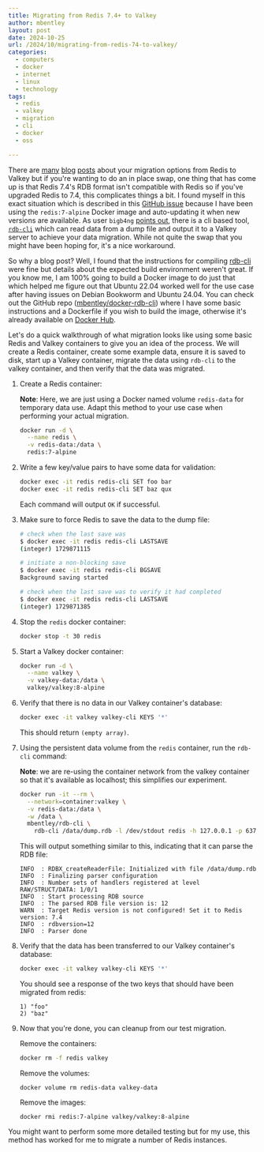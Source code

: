 ```yaml
---
title: Migrating from Redis 7.4+ to Valkey
author: mbentley
layout: post
date: 2024-10-25
url: /2024/10/migrating-from-redis-74-to-valkey/
categories:
  - computers
  - docker
  - internet
  - linux
  - technology
tags:
  - redis
  - valkey
  - migration
  - cli
  - docker
  - oss

---
```

There are [many][1] [blog][2] [posts][3] about your migration options from Redis to Valkey but if you're wanting to do an in place swap, one thing that has come up is that Redis 7.4's RDB format isn't compatible with Redis so if you've upgraded Redis to 7.4, this complicates things a bit. I found myself in this exact situation which is described in this [GitHub issue][4] because I have been using the `redis:7-alpine` Docker image and auto-updating it when new versions are available. As user `bigb4ng` [points out][5], there is a cli based tool, [`rdb-cli`][8] which can read data from a dump file and output it to a Valkey server to achieve your data migration. While not quite the swap that you might have been hoping for, it's a nice workaround.

So why a blog post? Well, I found that the instructions for compiling [rdb-cli][8] were fine but details about the expected build environment weren't great. If you know me, I am 100% going to build a Docker image to do just that which helped me figure out that Ubuntu 22.04 worked well for the use case after having issues on Debian Bookworm and Ubuntu 24.04. You can check out the GitHub repo ([mbentley/docker-rdb-cli][6]) where I have some basic instructions and a Dockerfile if you wish to build the image, otherwise it's already available on [Docker Hub][7].

Let's do a quick walkthrough of what migration looks like using some basic Redis and Valkey containers to give you an idea of the process. We will create a Redis container, create some example data, ensure it is saved to disk, start up a Valkey container, migrate the data using `rdb-cli` to the valkey container, and then verify that the data was migrated.

1. Create a Redis container:

   **Note**: Here, we are just using a Docker named volume `redis-data` for temporary data use. Adapt this method to your use case when performing your actual migration.

   ```bash
   docker run -d \
     --name redis \
     -v redis-data:/data \
     redis:7-alpine
   ```

1. Write a few key/value pairs to have some data for validation:

   ```bash
   docker exec -it redis redis-cli SET foo bar
   docker exec -it redis redis-cli SET baz qux
   ```
   Each command will output `OK` if successful.

1. Make sure to force Redis to save the data to the dump file:

   ```bash
   # check when the last save was
   $ docker exec -it redis redis-cli LASTSAVE
   (integer) 1729871115

   # initiate a non-blocking save
   $ docker exec -it redis redis-cli BGSAVE
   Background saving started

   # check when the last save was to verify it had completed
   $ docker exec -it redis redis-cli LASTSAVE
   (integer) 1729871385
   ```

1. Stop the `redis` docker container:

   ```bash
   docker stop -t 30 redis
   ```

1. Start a Valkey docker container:

   ```bash
   docker run -d \
     --name valkey \
     -v valkey-data:/data \
     valkey/valkey:8-alpine
   ```

1. Verify that there is no data in our Valkey container's database:

   ```bash
   docker exec -it valkey valkey-cli KEYS '*'
   ```

   This should return `(empty array)`.

1. Using the persistent data volume from the `redis` container, run the `rdb-cli` command:

   **Note**: we are re-using the container network from the valkey container so that it's available as localhost; this simplifies our experiment.

   ```bash
   docker run -it --rm \
     --network=container:valkey \
     -v redis-data:/data \
     -w /data \
     mbentley/rdb-cli \
       rdb-cli /data/dump.rdb -l /dev/stdout redis -h 127.0.0.1 -p 6379
   ```

   This will output something similar to this, indicating that it can parse the RDB file:

   ```
   INFO  : RDBX_createReaderFile: Initialized with file /data/dump.rdb
   INFO  : Finalizing parser configuration
   INFO  : Number sets of handlers registered at level RAW/STRUCT/DATA: 1/0/1
   INFO  : Start processing RDB source
   INFO  : The parsed RDB file version is: 12
   WARN  : Target Redis version is not configured! Set it to Redis version: 7.4
   INFO  : rdbversion=12
   INFO  : Parser done
   ```

1. Verify that the data has been transferred to our Valkey container's database:

   ```bash
   docker exec -it valkey valkey-cli KEYS '*'
   ```

   You should see a response of the two keys that should have been migrated from redis:

   ```
   1) "foo"
   2) "baz"
   ```

1. Now that you're done, you can cleanup from our test migration.

   Remove the containers:

   ```bash
   docker rm -f redis valkey
   ```

   Remove the volumes:

   ```
   docker volume rm redis-data valkey-data
   ```

   Remove the images:

   ```
   docker rmi redis:7-alpine valkey/valkey:8-alpine
   ```

You might want to perform some more detailed testing but for my use, this method has worked for me to migrate a number of Redis instances.


[1]: https://www.percona.com/blog/valkey-redis-migrating-to-valkey/
[2]: https://fedoramagazine.org/how-to-move-from-redis-to-valkey/
[3]: https://www.kloia.com/blog/redis-to-valkeydb-migration-guide
[4]: https://github.com/valkey-io/valkey/issues/845
[5]: https://github.com/valkey-io/valkey/issues/845#issuecomment-2308270054
[6]: https://github.com/mbentley/docker-rdb-cli
[7]: https://hub.docker.com/r/mbentley/rdb-cli
[8]: https://github.com/redis/librdb
